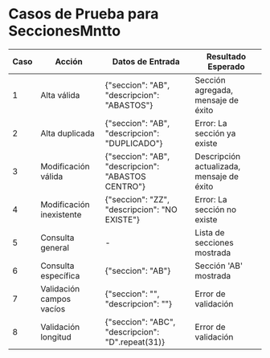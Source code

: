 # Casos de Prueba para SeccionesMntto

| Caso | Acción | Datos de Entrada | Resultado Esperado |
|------|--------|------------------|-------------------|
| 1 | Alta válida | {"seccion": "AB", "descripcion": "ABASTOS"} | Sección agregada, mensaje de éxito |
| 2 | Alta duplicada | {"seccion": "AB", "descripcion": "DUPLICADO"} | Error: La sección ya existe |
| 3 | Modificación válida | {"seccion": "AB", "descripcion": "ABASTOS CENTRO"} | Descripción actualizada, mensaje de éxito |
| 4 | Modificación inexistente | {"seccion": "ZZ", "descripcion": "NO EXISTE"} | Error: La sección no existe |
| 5 | Consulta general | - | Lista de secciones mostrada |
| 6 | Consulta específica | {"seccion": "AB"} | Sección 'AB' mostrada |
| 7 | Validación campos vacíos | {"seccion": "", "descripcion": ""} | Error de validación |
| 8 | Validación longitud | {"seccion": "ABC", "descripcion": "D".repeat(31)} | Error de validación |
